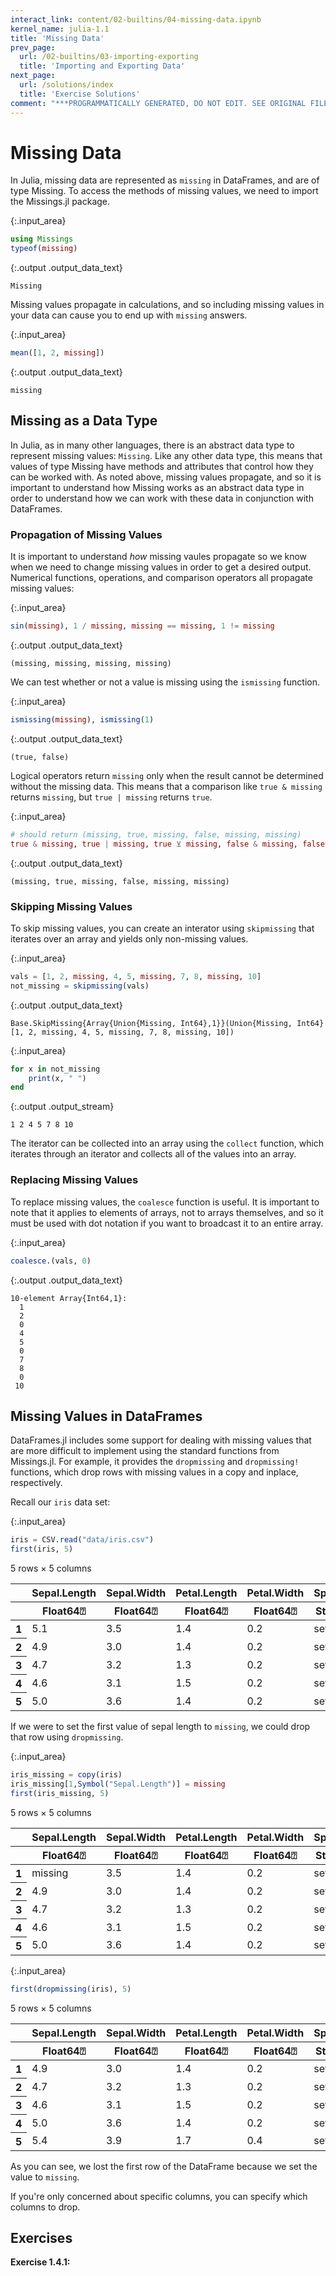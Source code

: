```yaml
---
interact_link: content/02-builtins/04-missing-data.ipynb
kernel_name: julia-1.1
title: 'Missing Data'
prev_page:
  url: /02-builtins/03-importing-exporting
  title: 'Importing and Exporting Data'
next_page:
  url: /solutions/index
  title: 'Exercise Solutions'
comment: "***PROGRAMMATICALLY GENERATED, DO NOT EDIT. SEE ORIGINAL FILES IN /content***"
---
```


# Missing Data

In Julia, missing data are represented as `missing` in DataFrames, and are of type Missing. To access the methods of missing values, we need to import the Missings.jl package.



{:.input_area}
```julia
using Missings
typeof(missing)
```





{:.output .output_data_text}
```
Missing
```



Missing values propagate in calculations, and so including missing values in your data can cause you to end up with `missing` answers.



{:.input_area}
```julia
mean([1, 2, missing])
```





{:.output .output_data_text}
```
missing
```



## Missing as a Data Type

In Julia, as in many other languages, there is an abstract data type to represent missing values: `Missing`. Like any other data type, this means that values of type Missing have methods and attributes that control how they can be worked with. As noted above, missing values propagate, and so it is important to understand how Missing works as an abstract data type in order to understand how we can work with these data in conjunction with DataFrames.

### Propagation of Missing Values

It is important to understand _how_ missing vaules propagate so we know when we need to change missing values in order to get a desired output. Numerical functions, operations, and comparison operators all propagate missing values:



{:.input_area}
```julia
sin(missing), 1 / missing, missing == missing, 1 != missing
```





{:.output .output_data_text}
```
(missing, missing, missing, missing)
```



We can test whether or not a value is missing using the `ismissing` function.



{:.input_area}
```julia
ismissing(missing), ismissing(1)
```





{:.output .output_data_text}
```
(true, false)
```



Logical operators return `missing` only when the result cannot be determined without the missing data. This means that a comparison like `true & missing` returns `missing`, but `true | missing` returns `true`.



{:.input_area}
```julia
# should return (missing, true, missing, false, missing, missing)
true & missing, true | missing, true ⊻ missing, false & missing, false | missing, false ⊻ missing
```





{:.output .output_data_text}
```
(missing, true, missing, false, missing, missing)
```



### Skipping Missing Values

To skip missing values, you can create an interator using `skipmissing` that iterates over an array and yields only non-missing values.



{:.input_area}
```julia
vals = [1, 2, missing, 4, 5, missing, 7, 8, missing, 10]
not_missing = skipmissing(vals)
```





{:.output .output_data_text}
```
Base.SkipMissing{Array{Union{Missing, Int64},1}}(Union{Missing, Int64}[1, 2, missing, 4, 5, missing, 7, 8, missing, 10])
```





{:.input_area}
```julia
for x in not_missing
    print(x, " ")
end
```


{:.output .output_stream}
```
1 2 4 5 7 8 10 
```

The iterator can be collected into an array using the `collect` function, which iterates through an iterator and collects all of the values into an array. 

### Replacing Missing Values

To replace missing values, the `coalesce` function is useful. It is important to note that it applies to elements of arrays, not to arrays themselves, and so it must be used with dot notation if you want to broadcast it to an entire array.



{:.input_area}
```julia
coalesce.(vals, 0)
```





{:.output .output_data_text}
```
10-element Array{Int64,1}:
  1
  2
  0
  4
  5
  0
  7
  8
  0
 10
```



## Missing Values in DataFrames

DataFrames.jl includes some support for dealing with missing values that are more difficult to implement using the standard functions from Missings.jl. For example, it provides the `dropmissing` and `dropmissing!` functions, which drop rows with missing values in a copy and inplace, respectively.

Recall our `iris` data set:



{:.input_area}
```julia
iris = CSV.read("data/iris.csv")
first(iris, 5)
```





<div markdown="0" class="output output_html">
<table class="data-frame"><thead><tr><th></th><th>Sepal.Length</th><th>Sepal.Width</th><th>Petal.Length</th><th>Petal.Width</th><th>Species</th></tr><tr><th></th><th>Float64⍰</th><th>Float64⍰</th><th>Float64⍰</th><th>Float64⍰</th><th>String⍰</th></tr></thead><tbody><p>5 rows × 5 columns</p><tr><th>1</th><td>5.1</td><td>3.5</td><td>1.4</td><td>0.2</td><td>setosa</td></tr><tr><th>2</th><td>4.9</td><td>3.0</td><td>1.4</td><td>0.2</td><td>setosa</td></tr><tr><th>3</th><td>4.7</td><td>3.2</td><td>1.3</td><td>0.2</td><td>setosa</td></tr><tr><th>4</th><td>4.6</td><td>3.1</td><td>1.5</td><td>0.2</td><td>setosa</td></tr><tr><th>5</th><td>5.0</td><td>3.6</td><td>1.4</td><td>0.2</td><td>setosa</td></tr></tbody></table>
</div>



If we were to set the first value of sepal length to `missing`, we could drop that row using `dropmissing`.



{:.input_area}
```julia
iris_missing = copy(iris)
iris_missing[1,Symbol("Sepal.Length")] = missing
first(iris_missing, 5)
```





<div markdown="0" class="output output_html">
<table class="data-frame"><thead><tr><th></th><th>Sepal.Length</th><th>Sepal.Width</th><th>Petal.Length</th><th>Petal.Width</th><th>Species</th></tr><tr><th></th><th>Float64⍰</th><th>Float64⍰</th><th>Float64⍰</th><th>Float64⍰</th><th>String⍰</th></tr></thead><tbody><p>5 rows × 5 columns</p><tr><th>1</th><td>missing</td><td>3.5</td><td>1.4</td><td>0.2</td><td>setosa</td></tr><tr><th>2</th><td>4.9</td><td>3.0</td><td>1.4</td><td>0.2</td><td>setosa</td></tr><tr><th>3</th><td>4.7</td><td>3.2</td><td>1.3</td><td>0.2</td><td>setosa</td></tr><tr><th>4</th><td>4.6</td><td>3.1</td><td>1.5</td><td>0.2</td><td>setosa</td></tr><tr><th>5</th><td>5.0</td><td>3.6</td><td>1.4</td><td>0.2</td><td>setosa</td></tr></tbody></table>
</div>





{:.input_area}
```julia
first(dropmissing(iris), 5)
```





<div markdown="0" class="output output_html">
<table class="data-frame"><thead><tr><th></th><th>Sepal.Length</th><th>Sepal.Width</th><th>Petal.Length</th><th>Petal.Width</th><th>Species</th></tr><tr><th></th><th>Float64⍰</th><th>Float64⍰</th><th>Float64⍰</th><th>Float64⍰</th><th>String⍰</th></tr></thead><tbody><p>5 rows × 5 columns</p><tr><th>1</th><td>4.9</td><td>3.0</td><td>1.4</td><td>0.2</td><td>setosa</td></tr><tr><th>2</th><td>4.7</td><td>3.2</td><td>1.3</td><td>0.2</td><td>setosa</td></tr><tr><th>3</th><td>4.6</td><td>3.1</td><td>1.5</td><td>0.2</td><td>setosa</td></tr><tr><th>4</th><td>5.0</td><td>3.6</td><td>1.4</td><td>0.2</td><td>setosa</td></tr><tr><th>5</th><td>5.4</td><td>3.9</td><td>1.7</td><td>0.4</td><td>setosa</td></tr></tbody></table>
</div>



As you can see, we lost the first row of the DataFrame because we set the value to `missing`.

If you're only concerned about specific columns, you can specify which columns to drop.

## Exercises

**Exercise 1.4.1:** 
